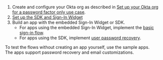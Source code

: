 1. Create and configure your Okta org as described in [Set up your Okta org for a password factor only use case](/docs/guides/set-up-org/#set-up-your-okta-org-for-a-password-factor-only-use-case).
1. [Set up the SDK and Sign-In Widget](/docs/guides/oie-embedded-common-download-setup-app/aspnet/main/)
1. Build an app with the embedded Sign-In Widget or SDK.
    * For apps using the embedded Sign-In Widget, implement the [basic sign-in flow](/docs/guides/oie-embedded-widget-use-case-basic-sign-in/aspnet/main/).
    * For apps using the SDK, implement [user password recovery](/docs/guides/oie-embedded-sdk-use-case-pwd-recovery-mfa/aspnet/main/).

To test the flows without creating an app yourself, use the sample apps. The apps support password recovery and email customizations.
